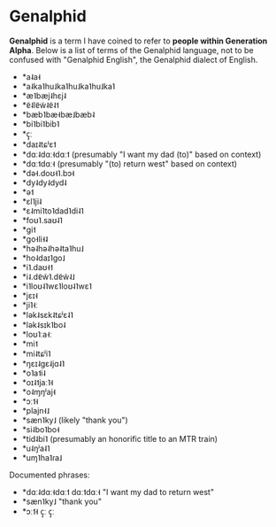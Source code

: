 
# Genalphid

<b>Genalphid</b> is a term I have coined to refer to <b>people within Generation Alpha</b>. Below is a list of terms of the Genalphid language, not to be confused with "Genalphid English", the Genalphid dialect of English.

  <ul>
    <li>*a˨a˧</li>
    <li>*a˨ka˥hu˩ka˥hu˩ka˥hu˩ka˥</li>
    <li>*æ˥bæj˨hɛj˨</li>
    <li>*ɐ̃˨lɐ̃w̃˨ɐ̃˨˦</li>
    <li>*bæb˥bæ˧bæ˩bæb˨</li>
    <li>*bi˥bi˥bib˥</li>
    <li>*ç̩ː</li>
    <li>*daɪ˨tɕʲɛ˦</li>
    <li>*dɑː˨dɑː˧dɑː˦ (presumably "I want my dad (to)" based on context)</li>
    <li>*dɑː˦dɑː˧ (presumably "(to) return west" based on context)</li>
    <li>*də˧.doʊ˧˥.bɔ˧</li>
    <li>*dy˨dy˨dyd˨</li>
    <li>*ə˦</li>
    <li>*ɛl˥ji˨</li>
    <li>*ɛ˨mi˥to˥dad˥di˨˥</li>
    <li>*foʊ˥.saʊ˨˥</li>
    <li>*gi˦</li>
    <li>*go˧li˧˨</li>
    <li>*hə˨hə˨hə˨ta˥hu˩</li>
    <li>*ho˨daɪ˥ɡo˩</li>
    <li>*i˥.daʊ˧˦</li>
    <li>*i˨.dɐ̃w̃˥.dɐ̃w̃˨˩</li>
    <li>*i˥loʊ˨˥wɛ˥loʊ˨˥wɛ˥</li>
    <li>*jɛɪ˧</li>
    <li>*ji˥˧ː</li>
    <li>*lək˨sɛk˨tɕʲɛ˨˥</li>
    <li>*lək˨sɪk˥bo˨</li>
    <li>*loʊ˥ːa˧ː</li>
    <li>*mi˦</li>
    <li>*mi˨tɕʲi˥</li>
    <li>*ŋɛɪ˨gɛ˨jɑ˨˥</li>
    <li>*o˥a˦i˨</li>
    <li>*oɪ˨˦jaː˥˧</li>
    <li>*o˨ɱŋʲaj˧</li>
    <li>*ɔː˦˧</li>
    <li>*plajn˧˩</li>
    <li>*sæn˥ky˩ (likely "thank you")</li>
    <li>*si˨bo˥bo˧</li>
    <li>*tid˨bi˥ (presumably an honorific title to an MTR train)</li>
    <li>*u˨ŋʲa˨˥</li>
    <li>*uɱ˥ha˥ɾa˩</li>
  </ul>
  
  Documented phrases:
* \*dɑː˨dɑː˧dɑː˦ dɑː˦dɑː˧ "I want my dad to return west"
* \*sæn˥ky˩ "thank you"
* \*ɔː˦˧ ç̩ː ç̩ː

